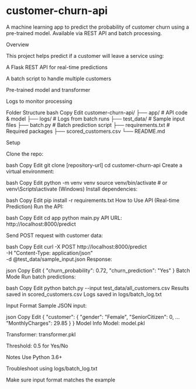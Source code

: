 # customer-churn-api

A machine learning app to predict the probability of customer churn using a pre-trained model. Available via REST API and batch processing.

Overview

This project helps predict if a customer will leave a service using:

A Flask REST API for real-time predictions

A batch script to handle multiple customers

Pre-trained model and transformer

Logs to monitor processing

Folder Structure
bash
Copy
Edit
customer-churn-api/
├── app/               # API code & model
├── logs/              # Logs from batch runs
├── test_data/         # Sample input files
├── batch.py           # Batch prediction script
├── requirements.txt   # Required packages
├── scored_customers.csv
└── README.md

Setup

Clone the repo:

bash
Copy
Edit
git clone [repository-url]
cd customer-churn-api
Create a virtual environment:

bash
Copy
Edit
python -m venv venv
source venv/bin/activate  # or venv\Scripts\activate (Windows)
Install dependencies:

bash
Copy
Edit
pip install -r requirements.txt
How to Use
API (Real-time Prediction)
Run the API:

bash
Copy
Edit
cd app
python main.py
API URL: http://localhost:8000/predict

Send POST request with customer data:

bash
Copy
Edit
curl -X POST http://localhost:8000/predict \
  -H "Content-Type: application/json" \
  -d @test_data/sample_input.json
Response:

json
Copy
Edit
{
  "churn_probability": 0.72,
  "churn_prediction": "Yes"
}
Batch Mode
Run batch predictions:

bash
Copy
Edit
python batch.py --input test_data/all_customers.csv
Results saved in scored_customers.csv
Logs saved in logs/batch_log.txt

Input Format
Sample JSON input:

json
Copy
Edit
{
  "customer": {
    "gender": "Female",
    "SeniorCitizen": 0,
    ...
    "MonthlyCharges": 29.85
  }
}
Model Info
Model: model.pkl

Transformer: transformer.pkl

Threshold: 0.5 for Yes/No

Notes
Use Python 3.6+

Troubleshoot using logs/batch_log.txt

Make sure input format matches the example
